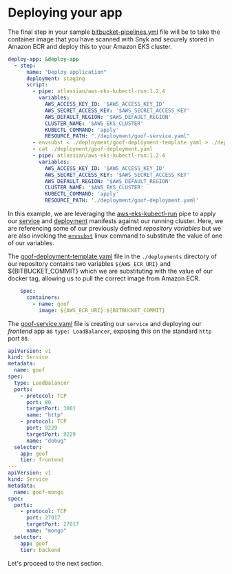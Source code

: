# Deploying your app

The final step in your sample [bitbucket-pipelines.yml](https://bitbucket.org/snyk/patterns-library-atlassian-aws/src/08298e9b6d3108d33bd54a4839e92884c79c8597/bitbucket-pipelines.yml#lines-57:79) file will be to take the container image that you have scanned with Snyk and securely stored in Amazon ECR and deploy this to your Amazon EKS cluster.

```yaml
deploy-app: &deploy-app
  - step:
      name: "Deploy application"
      deployment: staging
      script:
        - pipe: atlassian/aws-eks-kubectl-run:1.2.4
          variables:
            AWS_ACCESS_KEY_ID: '$AWS_ACCESS_KEY_ID'
            AWS_SECRET_ACCESS_KEY: '$AWS_SECRET_ACCESS_KEY'
            AWS_DEFAULT_REGION: '$AWS_DEFAULT_REGION'
            CLUSTER_NAME: '$AWS_EKS_CLUSTER'
            KUBECTL_COMMAND: 'apply'
            RESOURCE_PATH: "./deployment/goof-service.yaml"
        - envsubst < ./deployment/goof-deployment-template.yaml > ./deployment/goof-deployment.yaml
        - cat ./deployment/goof-deployment.yaml
        - pipe: atlassian/aws-eks-kubectl-run:1.2.4
          variables:
            AWS_ACCESS_KEY_ID: '$AWS_ACCESS_KEY_ID'
            AWS_SECRET_ACCESS_KEY: '$AWS_SECRET_ACCESS_KEY'
            AWS_DEFAULT_REGION: '$AWS_DEFAULT_REGION'
            CLUSTER_NAME: '$AWS_EKS_CLUSTER'
            KUBECTL_COMMAND: 'apply'
            RESOURCE_PATH: './deployment/goof-deployment.yaml'
```

In this example, we are leveraging the [aws-eks-kubectl-run](https://bitbucket.org/atlassian/aws-eks-kubectl-run) pipe to apply our [service](https://bitbucket.org/snyk/patterns-library-atlassian-aws/src/master/deployment/goof-service.yaml) and [deployment](https://bitbucket.org/snyk/patterns-library-atlassian-aws/src/master/deployment/goof-deployment-template.yaml) manifests against our running cluster. Here, we are referencing some of our previously defined _repository variables_ but we are also invoking the [`envsubst`](https://www.gnu.org/software/gettext/manual/html\_node/envsubst-Invocation.html#index-envsubst) linux command to substitute the value of one of our variables.

The [goof-deployment-template.yaml](https://bitbucket.org/snyk/patterns-library-atlassian-aws/src/08298e9b6d3108d33bd54a4839e92884c79c8597/deployment/goof-deployment-template.yaml#lines-19) file in the `./deployments` directory of our repository contains two variables `${AWS_ECR_URI}` and ${BITBUCKET\_COMMIT} which we are substituting with the value of our docker tag, allowing us to pull the correct image from Amazon ECR.

```yaml
    spec:
      containers:
        - name: goof
          image: ${AWS_ECR_URI}:${BITBUCKET_COMMIT}
```

The [goof-service.yaml](https://bitbucket.org/snyk/patterns-library-atlassian-aws/src/master/deployment/goof-service.yaml) file is creating our `service` and deploying our _frontend_ app as `type: LoadBalancer`, exposing this on the standard `http` port `80`.

```yaml
apiVersion: v1
kind: Service
metadata:
  name: goof
spec:
  type: LoadBalancer
  ports:
    - protocol: TCP
      port: 80
      targetPort: 3001
      name: "http"
    - protocol: TCP
      port: 9229
      targetPort: 9229
      name: "debug"
  selector:
    app: goof
    tier: frontend
---
apiVersion: v1
kind: Service
metadata:
  name: goof-mongo
spec:
  ports:
    - protocol: TCP
      port: 27017
      targetPort: 27017
      name: "mongo"
  selector:
    app: goof
    tier: backend
```

Let's proceed to the next section.
